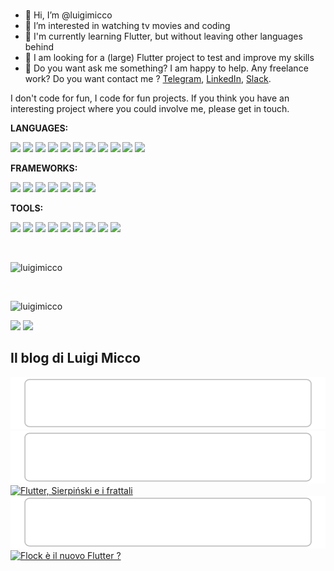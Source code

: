 <br />

- 👋  Hi, I’m @luigimicco
- 👀  I’m interested in watching tv movies and coding
- 🌱  I'm currently learning Flutter, but without leaving other languages ​​behind
- 💞️  I am looking for a (large) Flutter project to test and improve my skills
- 💼  Do you want ask me something? I am happy to help. Any freelance work? Do you want contact me ? [Telegram](https://t.me/luigimicco), [LinkedIn](https://www.linkedin.com/in/luigi-micco/), [Slack](https://join.slack.com/t/luigimicco/shared_invite/zt-10ulfkb43-ObGWUbgYh8m1kBsJXLWHtg).

I don't code for fun, I code for fun projects. If you think you have an interesting project where you could involve me, please get in touch.

**LANGUAGES:** 

![](https://img.shields.io/badge/C%23-239120?style=for-the-badge&logo=c-sharp&logoColor=white)
![](https://img.shields.io/badge/c-A8B9CC?style=for-the-badge&logo=c&logoColor=white)
![](https://img.shields.io/badge/PHP-777BB4?style=for-the-badge&logo=PHP&logoColor=white)
![](https://img.shields.io/badge/Dart-0175C2?style=for-the-badge&logo=dart&logoColor=white)
![](https://img.shields.io/badge/Javascript-F7DF1E?style=for-the-badge&logo=javascript&logoColor=white)
![](https://img.shields.io/badge/Java-007396?style=for-the-badge&logo=java&logoColor=white)
![](https://img.shields.io/badge/.NET-512BD4?style=for-the-badge&logo=.NET&logoColor=white)
![](https://img.shields.io/badge/HTML5-E34F262?style=for-the-badge&logo=Html5&logoColor=white)
![](https://img.shields.io/badge/CSS3-1572B6?style=for-the-badge&logo=css3&logoColor=white)
![](https://img.shields.io/badge/Sass-CC6699?style=for-the-badge&logo=sass&logoColor=white)
![](https://img.shields.io/badge/MySQL-4479A1?style=for-the-badge&logo=MySQL&logoColor=white)

**FRAMEWORKS:** 

![](https://img.shields.io/badge/jQuery-0769AD?style=for-the-badge&logo=jquery&logoColor=white)
![](https://img.shields.io/badge/Bootstrap-7952B3?style=for-the-badge&logo=bootstrap&logoColor=white)
![](https://img.shields.io/badge/Codeigniter-EF4223?style=for-the-badge&logo=codeigniter&logoColor=white)
![](https://img.shields.io/badge/Vue.js-4FC08D?style=for-the-badge&logo=vue.js&logoColor=white)
![](https://img.shields.io/badge/Laravel-FF2D20?style=for-the-badge&logo=Laravel&logoColor=white)
![](https://img.shields.io/badge/Flutter-02569B?style=for-the-badge&logo=flutter&logoColor=white)
![](https://img.shields.io/badge/Xamarin-3498DB?style=for-the-badge&logo=xamarin&logoColor=white)

**TOOLS:** 

![](https://img.shields.io/badge/Node.js-43853D?style=for-the-badge&logo=node.js&logoColor=white)
![](https://img.shields.io/badge/Composer-7952B3?style=for-the-badge&logo=composer&logoColor=white)
![](https://img.shields.io/badge/Git-F05032?style=for-the-badge&logo=git&logoColor=white)
![](https://img.shields.io/badge/Visualstudio-5C2D91?style=for-the-badge&logo=visualstudio&logoColor=white)
![](https://img.shields.io/badge/Visual_Studio_Code-0078D4?style=for-the-badge&logo=visual%20studio%20code&logoColor=white)
![](https://img.shields.io/badge/Androidstudio-3DDC84?style=for-the-badge&logo=androidstudio&logoColor=white)
![](https://img.shields.io/badge/Slack-4A154B?style=for-the-badge&logo=slack&logoColor=white)
![](https://img.shields.io/badge/Zoom-2D8CFF?style=for-the-badge&logo=zoom&logoColor=white)
![](https://img.shields.io/badge/Postman-FF6C37?style=for-the-badge&logo=postman&logoColor=white)

<br />
<p><img width='600' src="https://github-readme-stats.vercel.app/api/top-langs?username=luigimicco&count_private=true&show_icons=true&locale=en&layout=compact" alt="luigimicco" /></p>
<br />
<p><img width='600' src="https://github-readme-stats.vercel.app/api?username=luigimicco&count_private=true&show_icons=true&theme=gotham" alt="luigimicco" /></p>

![](https://img.shields.io/github/followers/luigimicco?label=follow&style=social)
![](https://visitor-badge.glitch.me/badge?page_id=luigimicco.luigimicco)  

<!-- blog-post-list:start -->
## Il blog di Luigi Micco



[![Usare Docker per una applicazione Laravel](https://raw.githubusercontent.com/luigimicco/luigimicco/main/blog-post-list-output/Il_blog_di_Luigi_Micco/Usare_Docker_per_una_applicazione_Laravel.svg)](https://luigimicco.blogspot.com/2025/03/usare-docker-per-laravel.html)
[![Un server Http in Dart](https://raw.githubusercontent.com/luigimicco/luigimicco/main/blog-post-list-output/Il_blog_di_Luigi_Micco/Un_server_Http_in_Dart.svg)](https://luigimicco.blogspot.com/2025/01/un-server-http-in-dart.html)
[![Flutter, Sierpiński e i frattali](https://raw.githubusercontent.com/luigimicco/luigimicco/main/blog-post-list-output/Il_blog_di_Luigi_Micco/Flutter__Sierpiński_e_i_frattali.svg)](https://luigimicco.blogspot.com/2025/01/flutter-sierpinski-e-i-frattali.html)
[![Usare le API per interrogare un Google Sheet](https://raw.githubusercontent.com/luigimicco/luigimicco/main/blog-post-list-output/Il_blog_di_Luigi_Micco/Usare_le_API_per_interrogare_un_Google_Sheet.svg)](https://luigimicco.blogspot.com/2024/12/usare-le-api-per-interrogare-un-google-sheet.html)
[![Flock è il nuovo Flutter ?](https://raw.githubusercontent.com/luigimicco/luigimicco/main/blog-post-list-output/Il_blog_di_Luigi_Micco/Flock_è_il_nuovo_Flutter__.svg)](https://luigimicco.blogspot.com/2024/11/flock-e-il-nuovo-flutter.html)


<!-- blog-post-list:end -->


<!---
luigimicco/luigimicco is a ✨ special ✨ repository because its `README.md` (this file) appears on your GitHub profile.
You can click the Preview link to take a look at your changes.
--->

